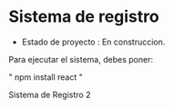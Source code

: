 <h1> Sistema de registro</h1>

- Estado de proyecto : En construccion.

Para ejecutar el sistema, debes poner:

" npm install react "

Sistema de Registro 2
